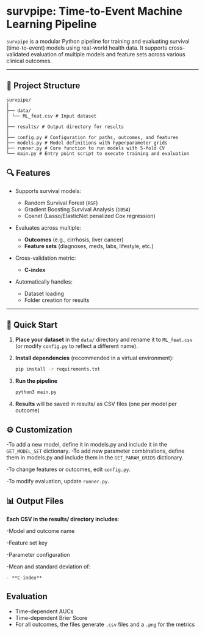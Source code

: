 # survpipe: Time-to-Event Machine Learning Pipeline

`survpipe` is a modular Python pipeline for training and evaluating survival (time-to-event) models using real-world health data. It supports cross-validated evaluation of multiple models and feature sets across various clinical outcomes.

---

## 📁 Project Structure

```
survpipe/
│
├── data/
│ └── ML_feat.csv # Input dataset
│
├── results/ # Output directory for results
│
├── config.py # Configuration for paths, outcomes, and features
├── models.py # Model definitions with hyperparameter grids
├── runner.py # Core function to run models with 5-fold CV
└── main.py # Entry point script to execute training and evaluation
```

## 🔍 Features

- Supports survival models:  
  - Random Survival Forest (`RSF`)  
  - Gradient Boosting Survival Analysis (`GBSA`)  
  - Coxnet (Lasso/ElasticNet penalized Cox regression)

- Evaluates across multiple:
  - **Outcomes** (e.g., cirrhosis, liver cancer)
  - **Feature sets** (diagnoses, meds, labs, lifestyle, etc.)

- Cross-validation metric:
  - **C-index**

- Automatically handles:
  - Dataset loading
  - Folder creation for results

---

## 🚀 Quick Start

1. **Place your dataset** in the `data/` directory and rename it to `ML_feat.csv` (or modify `config.py` to reflect a different name).

2. **Install dependencies** (recommended in a virtual environment):
   ```bash
   pip install -r requirements.txt
   
3. **Run the pipeline**
    ```bash
    python3 main.py
    
4. **Results** will be saved in results/ as CSV files (one per model per outcome)

## ⚙️ Customization
-To add a new model, define it in models.py and include it in the `GET_MODEL_SET` dictionary.
-To add new parameter combinations, define them in models.py and include them in the `GET_PARAM_GRIDS` dictionary.

-To change features or outcomes, edit `config.py`.

-To modify evaluation, update `runner.py`.

## 📊 Output Files
**Each CSV in the results/ directory includes**:

  -Model and outcome name
  
  -Feature set key
  
  -Parameter configuration
  
  -Mean and standard deviation of:
  
    - **C-index**

## Evaluation 
- Time-dependent AUCs
- Time-dependent Brier Score
- For all outcomes, the files generate `.csv` files and a `.png` for the metrics
